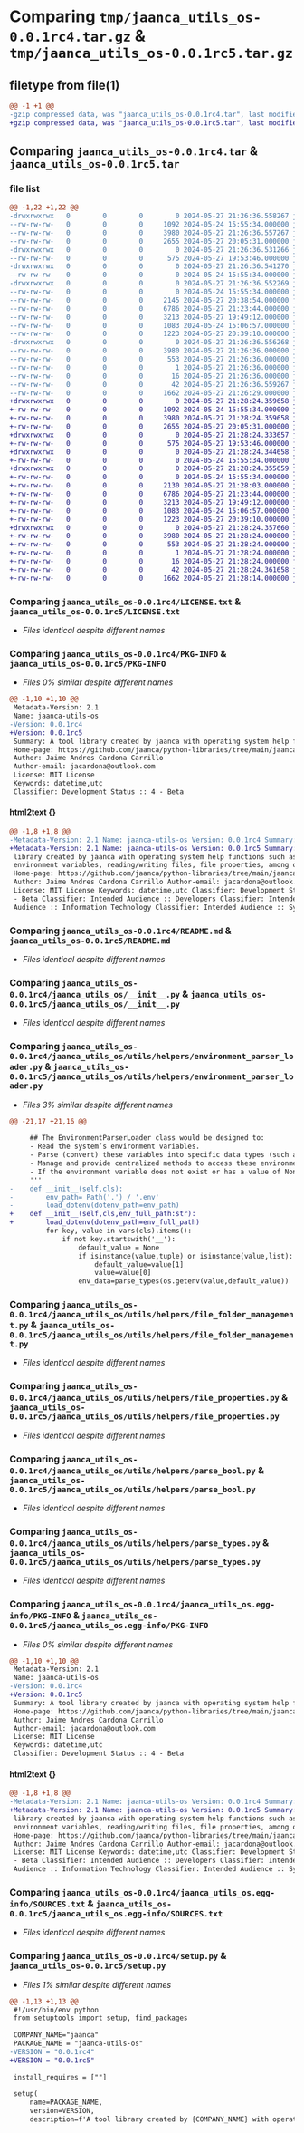 # Comparing `tmp/jaanca_utils_os-0.0.1rc4.tar.gz` & `tmp/jaanca_utils_os-0.0.1rc5.tar.gz`

## filetype from file(1)

```diff
@@ -1 +1 @@
-gzip compressed data, was "jaanca_utils_os-0.0.1rc4.tar", last modified: Mon May 27 21:26:36 2024, max compression
+gzip compressed data, was "jaanca_utils_os-0.0.1rc5.tar", last modified: Mon May 27 21:28:24 2024, max compression
```

## Comparing `jaanca_utils_os-0.0.1rc4.tar` & `jaanca_utils_os-0.0.1rc5.tar`

### file list

```diff
@@ -1,22 +1,22 @@
-drwxrwxrwx   0        0        0        0 2024-05-27 21:26:36.558267 jaanca_utils_os-0.0.1rc4/
--rw-rw-rw-   0        0        0     1092 2024-05-24 15:55:34.000000 jaanca_utils_os-0.0.1rc4/LICENSE.txt
--rw-rw-rw-   0        0        0     3980 2024-05-27 21:26:36.557267 jaanca_utils_os-0.0.1rc4/PKG-INFO
--rw-rw-rw-   0        0        0     2655 2024-05-27 20:05:31.000000 jaanca_utils_os-0.0.1rc4/README.md
-drwxrwxrwx   0        0        0        0 2024-05-27 21:26:36.531266 jaanca_utils_os-0.0.1rc4/jaanca_utils_os/
--rw-rw-rw-   0        0        0      575 2024-05-27 19:53:46.000000 jaanca_utils_os-0.0.1rc4/jaanca_utils_os/__init__.py
-drwxrwxrwx   0        0        0        0 2024-05-27 21:26:36.541270 jaanca_utils_os-0.0.1rc4/jaanca_utils_os/utils/
--rw-rw-rw-   0        0        0        0 2024-05-24 15:55:34.000000 jaanca_utils_os-0.0.1rc4/jaanca_utils_os/utils/__init__.py
-drwxrwxrwx   0        0        0        0 2024-05-27 21:26:36.552269 jaanca_utils_os-0.0.1rc4/jaanca_utils_os/utils/helpers/
--rw-rw-rw-   0        0        0        0 2024-05-24 15:55:34.000000 jaanca_utils_os-0.0.1rc4/jaanca_utils_os/utils/helpers/__init__.py
--rw-rw-rw-   0        0        0     2145 2024-05-27 20:38:54.000000 jaanca_utils_os-0.0.1rc4/jaanca_utils_os/utils/helpers/environment_parser_loader.py
--rw-rw-rw-   0        0        0     6786 2024-05-27 21:23:44.000000 jaanca_utils_os-0.0.1rc4/jaanca_utils_os/utils/helpers/file_folder_management.py
--rw-rw-rw-   0        0        0     3213 2024-05-27 19:49:12.000000 jaanca_utils_os-0.0.1rc4/jaanca_utils_os/utils/helpers/file_properties.py
--rw-rw-rw-   0        0        0     1083 2024-05-24 15:06:57.000000 jaanca_utils_os-0.0.1rc4/jaanca_utils_os/utils/helpers/parse_bool.py
--rw-rw-rw-   0        0        0     1223 2024-05-27 20:39:10.000000 jaanca_utils_os-0.0.1rc4/jaanca_utils_os/utils/helpers/parse_types.py
-drwxrwxrwx   0        0        0        0 2024-05-27 21:26:36.556268 jaanca_utils_os-0.0.1rc4/jaanca_utils_os.egg-info/
--rw-rw-rw-   0        0        0     3980 2024-05-27 21:26:36.000000 jaanca_utils_os-0.0.1rc4/jaanca_utils_os.egg-info/PKG-INFO
--rw-rw-rw-   0        0        0      553 2024-05-27 21:26:36.000000 jaanca_utils_os-0.0.1rc4/jaanca_utils_os.egg-info/SOURCES.txt
--rw-rw-rw-   0        0        0        1 2024-05-27 21:26:36.000000 jaanca_utils_os-0.0.1rc4/jaanca_utils_os.egg-info/dependency_links.txt
--rw-rw-rw-   0        0        0       16 2024-05-27 21:26:36.000000 jaanca_utils_os-0.0.1rc4/jaanca_utils_os.egg-info/top_level.txt
--rw-rw-rw-   0        0        0       42 2024-05-27 21:26:36.559267 jaanca_utils_os-0.0.1rc4/setup.cfg
--rw-rw-rw-   0        0        0     1662 2024-05-27 21:26:29.000000 jaanca_utils_os-0.0.1rc4/setup.py
+drwxrwxrwx   0        0        0        0 2024-05-27 21:28:24.359658 jaanca_utils_os-0.0.1rc5/
+-rw-rw-rw-   0        0        0     1092 2024-05-24 15:55:34.000000 jaanca_utils_os-0.0.1rc5/LICENSE.txt
+-rw-rw-rw-   0        0        0     3980 2024-05-27 21:28:24.359658 jaanca_utils_os-0.0.1rc5/PKG-INFO
+-rw-rw-rw-   0        0        0     2655 2024-05-27 20:05:31.000000 jaanca_utils_os-0.0.1rc5/README.md
+drwxrwxrwx   0        0        0        0 2024-05-27 21:28:24.333657 jaanca_utils_os-0.0.1rc5/jaanca_utils_os/
+-rw-rw-rw-   0        0        0      575 2024-05-27 19:53:46.000000 jaanca_utils_os-0.0.1rc5/jaanca_utils_os/__init__.py
+drwxrwxrwx   0        0        0        0 2024-05-27 21:28:24.344658 jaanca_utils_os-0.0.1rc5/jaanca_utils_os/utils/
+-rw-rw-rw-   0        0        0        0 2024-05-24 15:55:34.000000 jaanca_utils_os-0.0.1rc5/jaanca_utils_os/utils/__init__.py
+drwxrwxrwx   0        0        0        0 2024-05-27 21:28:24.355659 jaanca_utils_os-0.0.1rc5/jaanca_utils_os/utils/helpers/
+-rw-rw-rw-   0        0        0        0 2024-05-24 15:55:34.000000 jaanca_utils_os-0.0.1rc5/jaanca_utils_os/utils/helpers/__init__.py
+-rw-rw-rw-   0        0        0     2130 2024-05-27 21:28:03.000000 jaanca_utils_os-0.0.1rc5/jaanca_utils_os/utils/helpers/environment_parser_loader.py
+-rw-rw-rw-   0        0        0     6786 2024-05-27 21:23:44.000000 jaanca_utils_os-0.0.1rc5/jaanca_utils_os/utils/helpers/file_folder_management.py
+-rw-rw-rw-   0        0        0     3213 2024-05-27 19:49:12.000000 jaanca_utils_os-0.0.1rc5/jaanca_utils_os/utils/helpers/file_properties.py
+-rw-rw-rw-   0        0        0     1083 2024-05-24 15:06:57.000000 jaanca_utils_os-0.0.1rc5/jaanca_utils_os/utils/helpers/parse_bool.py
+-rw-rw-rw-   0        0        0     1223 2024-05-27 20:39:10.000000 jaanca_utils_os-0.0.1rc5/jaanca_utils_os/utils/helpers/parse_types.py
+drwxrwxrwx   0        0        0        0 2024-05-27 21:28:24.357660 jaanca_utils_os-0.0.1rc5/jaanca_utils_os.egg-info/
+-rw-rw-rw-   0        0        0     3980 2024-05-27 21:28:24.000000 jaanca_utils_os-0.0.1rc5/jaanca_utils_os.egg-info/PKG-INFO
+-rw-rw-rw-   0        0        0      553 2024-05-27 21:28:24.000000 jaanca_utils_os-0.0.1rc5/jaanca_utils_os.egg-info/SOURCES.txt
+-rw-rw-rw-   0        0        0        1 2024-05-27 21:28:24.000000 jaanca_utils_os-0.0.1rc5/jaanca_utils_os.egg-info/dependency_links.txt
+-rw-rw-rw-   0        0        0       16 2024-05-27 21:28:24.000000 jaanca_utils_os-0.0.1rc5/jaanca_utils_os.egg-info/top_level.txt
+-rw-rw-rw-   0        0        0       42 2024-05-27 21:28:24.361658 jaanca_utils_os-0.0.1rc5/setup.cfg
+-rw-rw-rw-   0        0        0     1662 2024-05-27 21:28:14.000000 jaanca_utils_os-0.0.1rc5/setup.py
```

### Comparing `jaanca_utils_os-0.0.1rc4/LICENSE.txt` & `jaanca_utils_os-0.0.1rc5/LICENSE.txt`

 * *Files identical despite different names*

### Comparing `jaanca_utils_os-0.0.1rc4/PKG-INFO` & `jaanca_utils_os-0.0.1rc5/PKG-INFO`

 * *Files 0% similar despite different names*

```diff
@@ -1,10 +1,10 @@
 Metadata-Version: 2.1
 Name: jaanca-utils-os
-Version: 0.0.1rc4
+Version: 0.0.1rc5
 Summary: A tool library created by jaanca with operating system help functions such as reading environment variables, reading/writing files, file properties, among others.
 Home-page: https://github.com/jaanca/python-libraries/tree/main/jaanca-utils-os
 Author: Jaime Andres Cardona Carrillo
 Author-email: jacardona@outlook.com
 License: MIT License
 Keywords: datetime,utc
 Classifier: Development Status :: 4 - Beta
```

#### html2text {}

```diff
@@ -1,8 +1,8 @@
-Metadata-Version: 2.1 Name: jaanca-utils-os Version: 0.0.1rc4 Summary: A tool
+Metadata-Version: 2.1 Name: jaanca-utils-os Version: 0.0.1rc5 Summary: A tool
 library created by jaanca with operating system help functions such as reading
 environment variables, reading/writing files, file properties, among others.
 Home-page: https://github.com/jaanca/python-libraries/tree/main/jaanca-utils-os
 Author: Jaime Andres Cardona Carrillo Author-email: jacardona@outlook.com
 License: MIT License Keywords: datetime,utc Classifier: Development Status :: 4
 - Beta Classifier: Intended Audience :: Developers Classifier: Intended
 Audience :: Information Technology Classifier: Intended Audience :: System
```

### Comparing `jaanca_utils_os-0.0.1rc4/README.md` & `jaanca_utils_os-0.0.1rc5/README.md`

 * *Files identical despite different names*

### Comparing `jaanca_utils_os-0.0.1rc4/jaanca_utils_os/__init__.py` & `jaanca_utils_os-0.0.1rc5/jaanca_utils_os/__init__.py`

 * *Files identical despite different names*

### Comparing `jaanca_utils_os-0.0.1rc4/jaanca_utils_os/utils/helpers/environment_parser_loader.py` & `jaanca_utils_os-0.0.1rc5/jaanca_utils_os/utils/helpers/environment_parser_loader.py`

 * *Files 3% similar despite different names*

```diff
@@ -21,17 +21,16 @@
 
     ## The EnvironmentParserLoader class would be designed to:
     - Read the system’s environment variables.
     - Parse (convert) these variables into specific data types (such as int, float, bool, str, list, dict).
     - Manage and provide centralized methods to access these environment variables in a typed and secure manner.
     - If the environment variable does not exist or has a value of None and a default value is not assigned, a KeyError exception will be returned.
     '''
-    def __init__(self,cls):
-        env_path= Path('.') / '.env'
-        load_dotenv(dotenv_path=env_path)
+    def __init__(self,cls,env_full_path:str):
+        load_dotenv(dotenv_path=env_full_path)
         for key, value in vars(cls).items():
             if not key.startswith('__'):
                 default_value = None
                 if isinstance(value,tuple) or isinstance(value,list):
                     default_value=value[1]
                     value=value[0]
                 env_data=parse_types(os.getenv(value,default_value))
```

### Comparing `jaanca_utils_os-0.0.1rc4/jaanca_utils_os/utils/helpers/file_folder_management.py` & `jaanca_utils_os-0.0.1rc5/jaanca_utils_os/utils/helpers/file_folder_management.py`

 * *Files identical despite different names*

### Comparing `jaanca_utils_os-0.0.1rc4/jaanca_utils_os/utils/helpers/file_properties.py` & `jaanca_utils_os-0.0.1rc5/jaanca_utils_os/utils/helpers/file_properties.py`

 * *Files identical despite different names*

### Comparing `jaanca_utils_os-0.0.1rc4/jaanca_utils_os/utils/helpers/parse_bool.py` & `jaanca_utils_os-0.0.1rc5/jaanca_utils_os/utils/helpers/parse_bool.py`

 * *Files identical despite different names*

### Comparing `jaanca_utils_os-0.0.1rc4/jaanca_utils_os/utils/helpers/parse_types.py` & `jaanca_utils_os-0.0.1rc5/jaanca_utils_os/utils/helpers/parse_types.py`

 * *Files identical despite different names*

### Comparing `jaanca_utils_os-0.0.1rc4/jaanca_utils_os.egg-info/PKG-INFO` & `jaanca_utils_os-0.0.1rc5/jaanca_utils_os.egg-info/PKG-INFO`

 * *Files 0% similar despite different names*

```diff
@@ -1,10 +1,10 @@
 Metadata-Version: 2.1
 Name: jaanca-utils-os
-Version: 0.0.1rc4
+Version: 0.0.1rc5
 Summary: A tool library created by jaanca with operating system help functions such as reading environment variables, reading/writing files, file properties, among others.
 Home-page: https://github.com/jaanca/python-libraries/tree/main/jaanca-utils-os
 Author: Jaime Andres Cardona Carrillo
 Author-email: jacardona@outlook.com
 License: MIT License
 Keywords: datetime,utc
 Classifier: Development Status :: 4 - Beta
```

#### html2text {}

```diff
@@ -1,8 +1,8 @@
-Metadata-Version: 2.1 Name: jaanca-utils-os Version: 0.0.1rc4 Summary: A tool
+Metadata-Version: 2.1 Name: jaanca-utils-os Version: 0.0.1rc5 Summary: A tool
 library created by jaanca with operating system help functions such as reading
 environment variables, reading/writing files, file properties, among others.
 Home-page: https://github.com/jaanca/python-libraries/tree/main/jaanca-utils-os
 Author: Jaime Andres Cardona Carrillo Author-email: jacardona@outlook.com
 License: MIT License Keywords: datetime,utc Classifier: Development Status :: 4
 - Beta Classifier: Intended Audience :: Developers Classifier: Intended
 Audience :: Information Technology Classifier: Intended Audience :: System
```

### Comparing `jaanca_utils_os-0.0.1rc4/jaanca_utils_os.egg-info/SOURCES.txt` & `jaanca_utils_os-0.0.1rc5/jaanca_utils_os.egg-info/SOURCES.txt`

 * *Files identical despite different names*

### Comparing `jaanca_utils_os-0.0.1rc4/setup.py` & `jaanca_utils_os-0.0.1rc5/setup.py`

 * *Files 1% similar despite different names*

```diff
@@ -1,13 +1,13 @@
 #!/usr/bin/env python
 from setuptools import setup, find_packages
 
 COMPANY_NAME="jaanca"
 PACKAGE_NAME = "jaanca-utils-os"
-VERSION = "0.0.1rc4"
+VERSION = "0.0.1rc5"
 
 install_requires = [""]
 
 setup(
     name=PACKAGE_NAME,
     version=VERSION,
     description=f'A tool library created by {COMPANY_NAME} with operating system help functions such as reading environment variables, reading/writing files, file properties, among others.',
```

